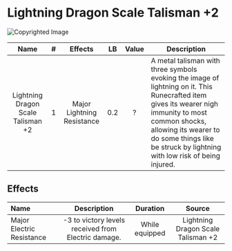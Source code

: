 # Lightning Dragon Scale Talisman +2

![Copyrighted Image](LightningDragonScaleTalisman+2.png)

|                Name                | # |          Effects          | LB | Value | Description                                                                                                                                                                                                                                             |
| :--------------------------------: | :-: | :------------------------: | :-: | :---: | ------------------------------------------------------------------------------------------------------------------------------------------------------------------------------------------------------------------------------------------------------- |
| Lightning Dragon Scale Talisman +2 | 1 | Major Lightning Resistance | 0.2 |   ?   | A metal talisman with three symbols evoking the image of lightning on it. This Runecrafted item gives its wearer nigh immunity to most common shocks, allowing its wearer to do some things like be struck by lightning with low risk of being injured. |

## Effects

| Name                      |                        Description                        |    Duration    |               Source               |
| :------------------------ | :-------------------------------------------------: | :------------: | :--------------------------------: |
| Major Electric Resistance | -3 to victory levels received from Electric damage. | While equipped | Lightning Dragon Scale Talisman +2 |
